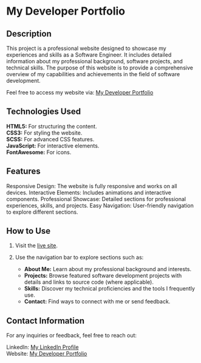 # My Developer Portfolio

## Description
This project is a professional website designed to showcase my experiences and skills as a Software Engineer. It includes detailed information about my professional background, software projects, and technical skills. The purpose of this website is to provide a comprehensive overview of my capabilities and achievements in the field of software development.

Feel free to access my website via: [My Developer Portfolio](https://qudahm.github.io/My-Developer-Portfolio/)

## Technologies Used
<b>HTML5:</b> For structuring the content.<br>
<b>CSS3:</b> For styling the website.<br>
<b>SCSS:</b> For advanced CSS features.<br>
<b>JavaScript:</b> For interactive elements.<br>
<b>FontAwesome:</b> For icons.

## Features
Responsive Design: The website is fully responsive and works on all devices.
Interactive Elements: Includes animations and interactive components.
Professional Showcase: Detailed sections for professional experiences, skills, and projects.
Easy Navigation: User-friendly navigation to explore different sections.

## How to Use
1. Visit the <a href ="https://qudahm.github.io/My-Developer-Portfolio/">live site</a>.

2. Use the navigation bar to explore sections such as:
    * <b>About Me:</b> Learn about my professional background and interests.
    * <b>Projects:</b> Browse featured software development projects with details and links to source code (where applicable).
    * <b>Skills:</b> Discover my technical proficiencies and the tools I frequently use.
    * <b>Contact:</b> Find ways to connect with me or send feedback.


## Contact Information
For any inquiries or feedback, feel free to reach out:

LinkedIn: <a href ="https://www.linkedin.com/in/qudahm/"> My LinkedIn Profile <a> <br>
Website: <a href ="https://qudahm.github.io/My-Developer-Portfolio/"> My Developer Portfolio </a>
